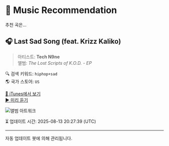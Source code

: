 
# 🎵 Music Recommendation

추천 곡은...

## 🎧 Last Sad Song (feat. Krizz Kaliko)  
> 아티스트: **Tech N9ne**  
> 앨범: _The Lost Scripts of K.O.D. - EP_  

🔍 검색 키워드: `hiphop+sad`  
🌎 국가 스토어: `US`

[🔗 iTunes에서 보기](https://music.apple.com/us/album/last-sad-song-feat-krizz-kaliko/719343008?i=719343020&uo=4)  
[▶️ 미리 듣기](https://audio-ssl.itunes.apple.com/itunes-assets/AudioPreview125/v4/f9/2a/ea/f92aea9b-5d18-03ba-c9fe-f025a3a38743/mzaf_10870809715087280654.plus.aac.p.m4a)

![앨범 아트워크](https://is1-ssl.mzstatic.com/image/thumb/Music6/v4/7b/f2/d0/7bf2d04f-c87c-6212-55c3-b091a9665d9e/00893981001742_Cover.jpg/100x100bb.jpg)

⏳ 업데이트 시간: 2025-08-13 20:27:39 (UTC)

---
자동 업데이트 봇에 의해 관리됩니다.
